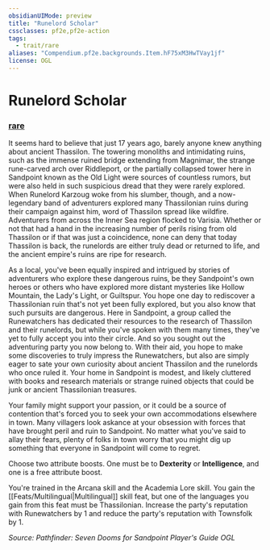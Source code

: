 ```yaml
---
obsidianUIMode: preview
title: "Runelord Scholar"
cssclasses: pf2e,pf2e-action
tags:
  - trait/rare
aliases: "Compendium.pf2e.backgrounds.Item.hF75xM3HwTVay1jf"
license: OGL
---
```

# Runelord Scholar

### [rare](rare "Rare Rarity Trait")






It seems hard to believe that just 17 years ago, barely anyone knew anything about ancient Thassilon. The towering monoliths and intimidating ruins, such as the immense ruined bridge extending from Magnimar, the strange rune-carved arch over Riddleport, or the partially collapsed tower here in Sandpoint known as the Old Light were sources of countless rumors, but were also held in such suspicious dread that they were rarely explored. When Runelord Karzoug woke from his slumber, though, and a now-legendary band of adventurers explored many Thassilonian ruins during their campaign against him, word of Thassilon spread like wildfire. Adventurers from across the Inner Sea region flocked to Varisia. Whether or not that had a hand in the increasing number of perils rising from old Thassilon or if that was just a coincidence, none can deny that today Thassilon is back, the runelords are either truly dead or returned to life, and the ancient empire's ruins are ripe for research.

As a local, you've been equally inspired and intrigued by stories of adventurers who explore these dangerous ruins, be they Sandpoint's own heroes or others who have explored more distant mysteries like Hollow Mountain, the Lady's Light, or Guiltspur. You hope one day to rediscover a Thassilonian ruin that's not yet been fully explored, but you also know that such pursuits are dangerous. Here in Sandpoint, a group called the Runewatchers has dedicated their resources to the research of Thassilon and their runelords, but while you've spoken with them many times, they've yet to fully accept you into their circle. And so you sought out the adventuring party you now belong to. With their aid, you hope to make some discoveries to truly impress the Runewatchers, but also are simply eager to sate your own curiosity about ancient Thassilon and the runelords who once ruled it. Your home in Sandpoint is modest, and likely cluttered with books and research materials or strange ruined objects that could be junk or ancient Thassilonian treasures.

Your family might support your passion, or it could be a source of contention that's forced you to seek your own accommodations elsewhere in town. Many villagers look askance at your obsession with forces that have brought peril and ruin to Sandpoint. No matter what you've said to allay their fears, plenty of folks in town worry that you might dig up something that everyone in Sandpoint will come to regret.

Choose two attribute boosts. One must be to **Dexterity** or **Intelligence**, and one is a free attribute boost.

You're trained in the Arcana skill and the Academia Lore skill. You gain the [[Feats/Multilingual|Multilingual]] skill feat, but one of the languages you gain from this feat must be Thassilonian. Increase the party's reputation with Runewatchers by 1 and reduce the party's reputation with Townsfolk by 1.

*Source: Pathfinder: Seven Dooms for Sandpoint Player's Guide*
*OGL*